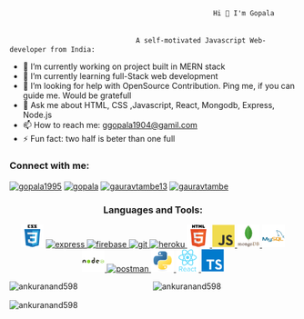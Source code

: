                                                       Hi 👋 I'm Gopala


                                   A self-motivated Javascript Web-developer from India:

- 🔭 I’m currently working on project built in MERN stack
- 🌱 I’m currently learning full-Stack web development
- 🤔 I’m looking for help with OpenSource Contribution. Ping me, if you can guide me. Would be gratefull
- 💬 Ask me about HTML, CSS ,Javascript, React, Mongodb, Express, Node.js
- 📫 How to reach me: ggopala1904@gamil.com
- ⚡ Fun fact: two half is beter than one full

<h3 align="left">Connect with me:</h3>
<p align="left">
<a href="https://twitter.com/gopalagupta123" target="blank"><img align="center" src="https://raw.githubusercontent.com/rahuldkjain/github-profile-readme-generator/master/src/images/icons/Social/twitter.svg" alt="gopala1995" height="30" width="40" /></a>
<a href="https://www.linkedin.com/in/gopala-b8185b211/" target="blank"><img align="center" src="https://raw.githubusercontent.com/rahuldkjain/github-profile-readme-generator/master/src/images/icons/Social/linked-in-alt.svg" alt="gopala" height="30" width="40" /></a>
<a href="https://www.instagram.com/imgopala13/" target="blank"><img align="center" src="https://raw.githubusercontent.com/rahuldkjain/github-profile-readme-generator/master/src/images/icons/Social/instagram.svg" alt="gauravtambe13" height="30" width="40" /></a>
<a href="https://www.hackerrank.com/guptaraja727" target="blank"><img align="center" src="https://raw.githubusercontent.com/rahuldkjain/github-profile-readme-generator/master/src/images/icons/Social/hackerrank.svg" alt="gauravtambe" height="30" width="40" /></a>

</p> 
<h3 align="center">Languages and Tools:</h3>
<div display="flex" justify-contents="space-between" width="100%" align="center"><img src="https://raw.githubusercontent.com/devicons/devicon/master/icons/css3/css3-original-wordmark.svg" alt="css3" width="40" height="40"/> </a> <a href="https://expressjs.com" target="_blank" rel="noreferrer"> <img  src="https://img.favpng.com/16/8/20/node-js-npm-javascript-express-js-png-favpng-N3Dbv2aJzw4MpBe0NuqqDHeQf.jpg" alt="express" width="40" height="40"/> </a> <a href="https://firebase.google.com/" target="_blank" rel="noreferrer"> <img src="https://www.vectorlogo.zone/logos/firebase/firebase-icon.svg" alt="firebase" width="40" height="40"/> </a> <a href="https://git-scm.com/" target="_blank" rel="noreferrer"> <img src="https://www.vectorlogo.zone/logos/git-scm/git-scm-icon.svg" alt="git" width="40" height="40"/> </a> <a href="https://heroku.com" target="_blank" rel="noreferrer"> <img src="https://www.vectorlogo.zone/logos/heroku/heroku-icon.svg" alt="heroku" width="40" height="40"/> </a> <a href="https://www.w3.org/html/" target="_blank" rel="noreferrer"> <img src="https://raw.githubusercontent.com/devicons/devicon/master/icons/html5/html5-original-wordmark.svg" alt="html5" width="40" height="40"/> </a> <a href="https://developer.mozilla.org/en-US/docs/Web/JavaScript" target="_blank" rel="noreferrer"> <img src="https://raw.githubusercontent.com/devicons/devicon/master/icons/javascript/javascript-original.svg" alt="javascript" width="40" height="40"/> </a> <a href="https://www.mongodb.com/" target="_blank" rel="noreferrer"> <img src="https://raw.githubusercontent.com/devicons/devicon/master/icons/mongodb/mongodb-original-wordmark.svg" alt="mongodb" width="40" height="40"/> </a> <a href="https://www.mysql.com/" target="_blank" rel="noreferrer"> <img src="https://raw.githubusercontent.com/devicons/devicon/master/icons/mysql/mysql-original-wordmark.svg" alt="mysql" width="40" height="40"/> </a> <a href="https://nodejs.org" target="_blank" rel="noreferrer"> <img src="https://raw.githubusercontent.com/devicons/devicon/master/icons/nodejs/nodejs-original-wordmark.svg" alt="nodejs" width="40" height="40"/> </a> <a href="https://postman.com" target="_blank" rel="noreferrer"> <img src="https://www.vectorlogo.zone/logos/getpostman/getpostman-icon.svg" alt="postman" width="40" height="40"/> </a> <a href="https://www.python.org" target="_blank" rel="noreferrer"> <img src="https://raw.githubusercontent.com/devicons/devicon/master/icons/python/python-original.svg" alt="python" width="40" height="40"/> </a> <a href="https://reactjs.org/" target="_blank" rel="noreferrer"> <img src="https://raw.githubusercontent.com/devicons/devicon/master/icons/react/react-original-wordmark.svg" alt="react" width="40" height="40"/> </a> <a href="https://www.typescriptlang.org/" target="_blank" rel="noreferrer"> <img margin-left="20px" src="https://raw.githubusercontent.com/devicons/devicon/master/icons/typescript/typescript-original.svg" alt="typescript" width="40" height="40"/> </a> </div>

<p><img align="left" src="https://github-readme-stats.vercel.app/api/top-langs?username=gopala1995&show_icons=true&locale=en&layout=compact&theme=gotham" alt="ankuranand598" /></p>

<p align="center"> <img src="https://github-readme-stats.vercel.app/api?username=gopala1995&show_icons=true&locale=en&layout=compact&theme=gotham" alt="ankuranand598" /></p>

<p><img align="center" src="https://github-readme-streak-stats.herokuapp.com/?user=gopala1995&show_icons=true&locale=en&layout=compact&theme=gotham" alt="ankuranand598" /></p>


